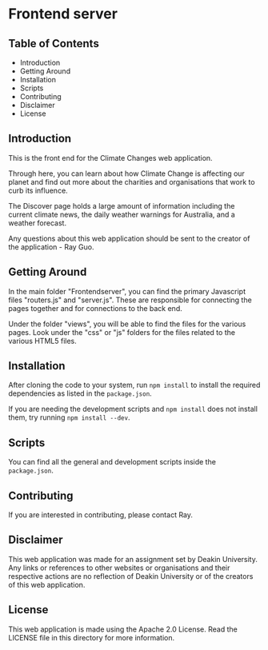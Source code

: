 # Frontend server

## Table of Contents

* Introduction
* Getting Around
* Installation
* Scripts
* Contributing
* Disclaimer
* License


## Introduction

This is the front end for the Climate Changes web application. 

Through here, you can learn about how Climate Change is affecting our planet and find out more about the charities and organisations that work to curb its influence.

The Discover page holds a large amount of information including the current climate news, the daily weather warnings for Australia, and a weather forecast.

Any questions about this web application should be sent to the creator of the application - Ray Guo. 

## Getting Around

In the main folder "Frontendserver", you can find the primary Javascript files "routers.js" and "server.js". These are responsible for connecting the pages together and for connections to the back end. 

Under the folder "views", you will be able to find the files for the various pages. Look under the "css" or "js" folders for the files related to the various HTML5 files.

## Installation

After cloning the code to your system, run ```npm install``` to install the required dependencies as listed in the ```package.json```.

If you are needing the development scripts and ```npm install``` does not install them, try running ```npm install --dev```.

## Scripts

You can find all the general and development scripts inside the ```package.json```.

## Contributing

If you are interested in contributing, please contact Ray.

## Disclaimer

This web application was made for an assignment set by Deakin University. Any links or references to other websites or organisations and their respective actions are no reflection of Deakin University or of the creators of this web application.

## License

This web application is made using the Apache 2.0 License. Read the LICENSE file in this directory for more information.